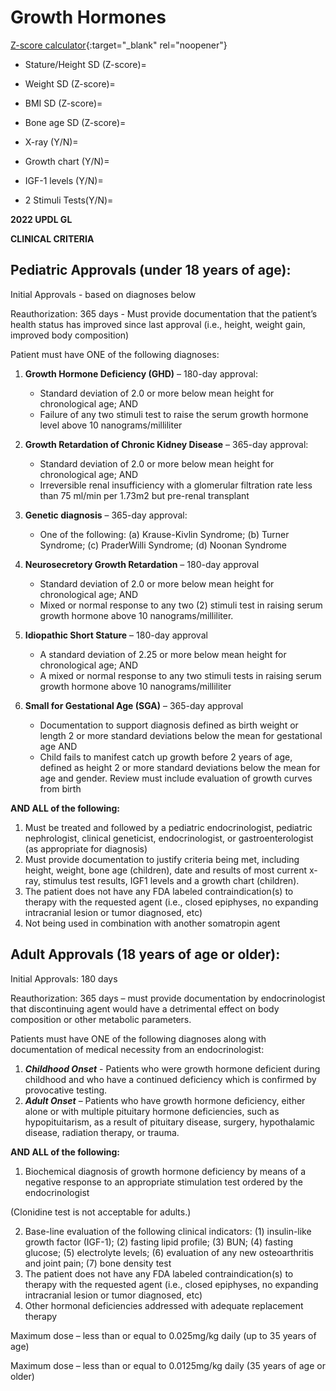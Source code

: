 # Growth Hormones

[Z-score calculator](https://peditools.org/growthpedi/index.php){:target="_blank" rel="noopener"}


- Stature/Height SD (Z-score)=
- Weight SD (Z-score)=
- BMI SD (Z-score)=
- Bone age SD (Z-score)= 

- X-ray (Y/N)=
- Growth chart (Y/N)=
- IGF-1 levels (Y/N)=

- 2 Stimuli Tests(Y/N)=

**2022 UPDL GL**

**CLINICAL CRITERIA**
 
## Pediatric Approvals (under 18 years of age):

Initial Approvals - based on diagnoses below 

Reauthorization: 365 days - Must provide documentation that the patient’s health status has improved since last approval (i.e., height, weight gain, improved body composition)  
 
Patient must have ONE of the following diagnoses:  
 
1. **Growth Hormone Deficiency (GHD)** – 180-day approval: 

      - Standard deviation of 2.0 or more below mean height for chronological age; AND 
      - Failure of any two stimuli test to raise the serum growth hormone level above 10 nanograms/milliliter 

2. **Growth Retardation of Chronic Kidney Disease** – 365-day approval: 

      - Standard deviation of 2.0 or more below mean height for chronological age; AND 
	- Irreversible renal insufficiency with a glomerular filtration rate less than 75 ml/min per 1.73m2 but pre-renal transplant 

3. **Genetic diagnosis** – 365-day approval: 
	
      - One of the following: (a) Krause-Kivlin Syndrome; (b) Turner Syndrome; (c) PraderWilli Syndrome; (d) Noonan Syndrome 

4. **Neurosecretory Growth Retardation** – 180-day approval 
	
      - Standard deviation of 2.0 or more below mean height for chronological age; AND 
	- Mixed or normal response to any two (2) stimuli test in raising serum growth hormone above 10 nanograms/milliliter. 

5. **Idiopathic Short Stature** – 180-day approval               
	
      - A standard deviation of 2.25 or more below mean height for chronological age; AND 
      - A mixed or normal response to any two stimuli tests in raising serum growth hormone above 10 nanograms/milliliter

6. **Small for Gestational Age (SGA)** – 365-day approval 

      - Documentation to support diagnosis defined as birth weight or length 2 or more standard deviations below the mean for gestational age AND 
	- Child fails to manifest catch up growth before 2 years of age, defined as height 2 or more standard deviations below the mean for age and gender. Review must include evaluation of growth curves from birth 
 
**AND ALL of the following:**

1. Must be treated and followed by a pediatric endocrinologist, pediatric nephrologist, clinical geneticist, endocrinologist, or gastroenterologist (as appropriate for diagnosis) 
2. Must provide documentation to justify criteria being met, including height, weight, bone age (children), date and results of most current x- ray, stimulus test results, IGF1 levels and a growth chart (children). 
3. The patient does not have any FDA labeled contraindication(s) to therapy with the requested agent (i.e., closed epiphyses, no expanding intracranial lesion or tumor diagnosed, etc) 
4. Not being used in combination with another somatropin agent 
 
## Adult Approvals (18 years of age or older): 

Initial Approvals: 180 days 

Reauthorization: 365 days – must provide documentation by endocrinologist that discontinuing agent would have a detrimental effect on body composition or other metabolic parameters.  
 
Patients must have ONE of the following diagnoses along with documentation of medical necessity from an endocrinologist: 

1. ***Childhood Onset*** - Patients who were growth hormone deficient during childhood and who have a continued deficiency which is confirmed by provocative testing. 
2. ***Adult Onset*** – Patients who have growth hormone deficiency, either alone or with multiple pituitary hormone deficiencies, such as hypopituitarism, as a result of pituitary disease, surgery, hypothalamic disease, radiation therapy, or trauma. 
 
**AND ALL of the following:** 

1. Biochemical diagnosis of growth hormone deficiency by means of a negative response to an appropriate stimulation test ordered by the endocrinologist 

(Clonidine test is not acceptable for adults.) 

2. Base-line evaluation of the following clinical indicators: (1) insulin-like growth factor (IGF-1); (2) fasting lipid profile; (3) BUN; (4) fasting glucose; (5) electrolyte levels; (6) evaluation of any new osteoarthritis and joint pain; (7) bone density test  
3. The patient does not have any FDA labeled contraindication(s) to therapy with the requested agent (i.e., closed epiphyses, no expanding intracranial lesion or tumor diagnosed, etc)  
4. Other hormonal deficiencies addressed with adequate replacement therapy 
	 
Maximum dose – less than or equal to 0.025mg/kg daily (up to 35 years of age) 

Maximum dose – less than or equal to 0.0125mg/kg daily (35 years of age or older)
 
